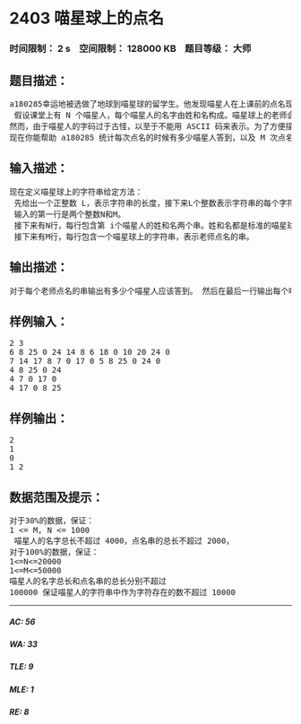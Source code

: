 # 2403 喵星球上的点名   
### 时间限制： 2 s&nbsp;&nbsp;&nbsp;&nbsp;空间限制： 128000 KB&nbsp;&nbsp;&nbsp;&nbsp;题目等级： 大师  
## 题目描述：  

<pre>
a180285幸运地被选做了地球到喵星球的留学生。他发现喵星人在上课前的点名现象非常有趣。   
 假设课堂上有 N 个喵星人，每个喵星人的名字由姓和名构成。喵星球上的老师会选择M 个串来点名，每次读出一个串的时候，如果这个串是一个喵星人的姓或名的子串，那么这个喵星人就必须答到。   
然而，由于喵星人的字码过于古怪，以至于不能用 ASCII 码来表示。为了方便描述，a180285决定用数串来表示喵星人的名字。   
现在你能帮助 a180285 统计每次点名的时候有多少喵星人答到，以及 M 次点名结束后每个喵星人答到多少次吗？
</pre>
  
  
## 输入描述：  

<pre>
现在定义喵星球上的字符串给定方法：   
 先给出一个正整数 L，表示字符串的长度，接下来L个整数表示字符串的每个字符。   
 输入的第一行是两个整数N和M。   
 接下来有N行，每行包含第 i个喵星人的姓和名两个串。姓和名都是标准的喵星球上的字符串。   
 接下来有M行，每行包含一个喵星球上的字符串，表示老师点名的串。
</pre>
  
  
## 输出描述：  

<pre>
对于每个老师点名的串输出有多少个喵星人应该答到。 然后在最后一行输出每个喵星人被点到多少次。
</pre>
  
  
## 样例输入：  

<pre>
2 3   
6 8 25 0 24 14 8 6 18 0 10 20 24 0   
7 14 17 8 7 0 17 0 5 8 25 0 24 0   
4 8 25 0 24   
4 7 0 17 0   
4 17 0 8 25
</pre>
  
  
## 样例输出：  

<pre>
2   
1   
0   
1 2
</pre>
  
  
## 数据范围及提示：  

<pre>
对于30%的数据，保证：   
1 <= M, N <= 1000  
 喵星人的名字总长不超过 4000，点名串的总长不超过 2000，   
对于100%的数据，保证：   
1<=N<=20000  
1<=M<=50000  
喵星人的名字总长和点名串的总长分别不超过  
100000 保证喵星人的字符串中作为字符存在的数不超过 10000
</pre>
  
  
***  

##### AC: 56  
##### WA: 33  
##### TLE: 9  
##### MLE: 1  
##### RE: 8  

